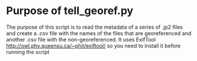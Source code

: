 # Purpose of tell_georef.py

The purpose of this script is to read the metadata of a series of .jp2 files and
create a .csv file with the names of the files that are georeferenced and another
.csv file with the non-georeferenced.
It uses ExifTool http://owl.phy.queensu.ca/~phil/exiftool/ so you need to install
it before running the script
